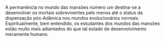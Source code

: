 ﻿A permanência no mundo das mansões número um destina-se a desenvolver os mortais sobreviventes pelo menos até o status da dispensação pós-Adâmica nos mundos evolucionários normais. Espiritualmente, bem entendido, os estudantes dos mundos das mansões estão muito mais adiantados do que tal estado de desenvolvimento meramente humano.
